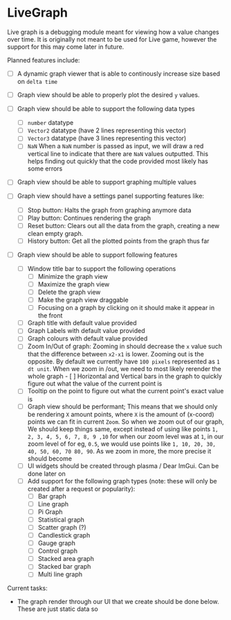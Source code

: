 # LiveGraph

Live graph is a debugging module meant for viewing how a value changes over time. It is originally not meant to be used for Live game, however the support for this may come later in future.

Planned features include:

- [ ] A dynamic graph viewer that is able to continously increase size based on `delta time`
- [ ] Graph view should be able to properly plot the desired `y` values.
- [ ] Graph view should be able to support the following data types
  - [ ] `number` datatype
  - [ ] `Vector2` datatype (have 2 lines representing this vector)
  - [ ] `Vector3` datatype (have 3 lines representing this vector)
  - [ ] `NaN` When a `NaN` number is passed as input, we will draw a red vertical line to indicate that there are `NaN` values outputted. This helps finding out quickly that the code provided most likely has some errors
- [ ] Graph view should be able to support graphing multiple values
- [ ] Graph view should have a settings panel supporting features like:

  - [ ] Stop button: Halts the graph from graphing anymore data
  - [ ] Play button: Continues rendering the graph
  - [ ] Reset button: Clears out all the data from the graph, creating a new clean empty graph.
  - [ ] History button: Get all the plotted points from the graph thus far

- [ ] Graph view should be able to support following features
  - [ ] Window title bar to support the following operations
    - [ ] Minimize the graph view
    - [ ] Maximize the graph view
    - [ ] Delete the graph view
    - [ ] Make the graph view draggable
    - [ ] Focusing on a graph by clicking on it should make it appear in the front
  - [ ] Graph title with default value provided
  - [ ] Graph Labels with default value provided
  - [ ] Graph colours with default value provided
  - [ ] Zoom In/Out of graph: Zooming in should decrease the `x` value such that the difference between `x2-x1` is lower. Zooming out is the opposite. By default we currently have `100 pixels` represented as `1 dt unit`. When we zoom in /out, we need to most likely rerender the whole graph - [ ] Horizontal and Vertical bars in the graph to quickly figure out what the value of the current point is
  - [ ] Tooltip on the point to figure out what the current point's exact value is
  - [ ] Graph view should be performant; This means that we should only be rendering `X` amount points, where `X` is the amount of (x-coord) points we can fit in current `Zoom`. So when we zoom out of our graph, We should keep things same, except instead of using like points `1, 2, 3, 4, 5, 6, 7, 8, 9 ,10` for when our zoom level was at `1`, in our zoom level of for eg, `0.5`, we would use points like `1, 10, 20, 30, 40, 50, 60, 70 80, 90`. As we zoom in more, the more precise it should become
  - [ ] UI widgets should be created through plasma / Dear ImGui. Can be done later on
  - [ ] Add support for the following graph types (note: these will only be created after a request or popularity):
    - [ ] Bar graph
    - [ ] Line graph
    - [ ] Pi Graph
    - [ ] Statistical graph
    - [ ] Scatter graph (?)
    - [ ] Candlestick graph
    - [ ] Gauge graph
    - [ ] Control graph
    - [ ] Stacked area graph
    - [ ] Stacked bar graph
    - [ ] Multi line graph

Current tasks:

- The graph render through our UI that we create should be done below. These are just static data so
